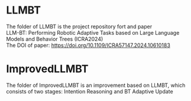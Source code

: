 # LLMBT
The folder of LLMBT is the project repository fort and paper  
LLM-BT: Performing Robotic Adaptive Tasks based on Large Language Models and Behavior Trees (ICRA2024)   
The DOI of paper: https://doi.org/10.1109/ICRA57147.2024.10610183  
# ImprovedLLMBT  
The folder of ImprovedLLMBT is an improvement based on LLMBT, which consists of two stages: Intention Reasoning and BT Adaptive Update  
